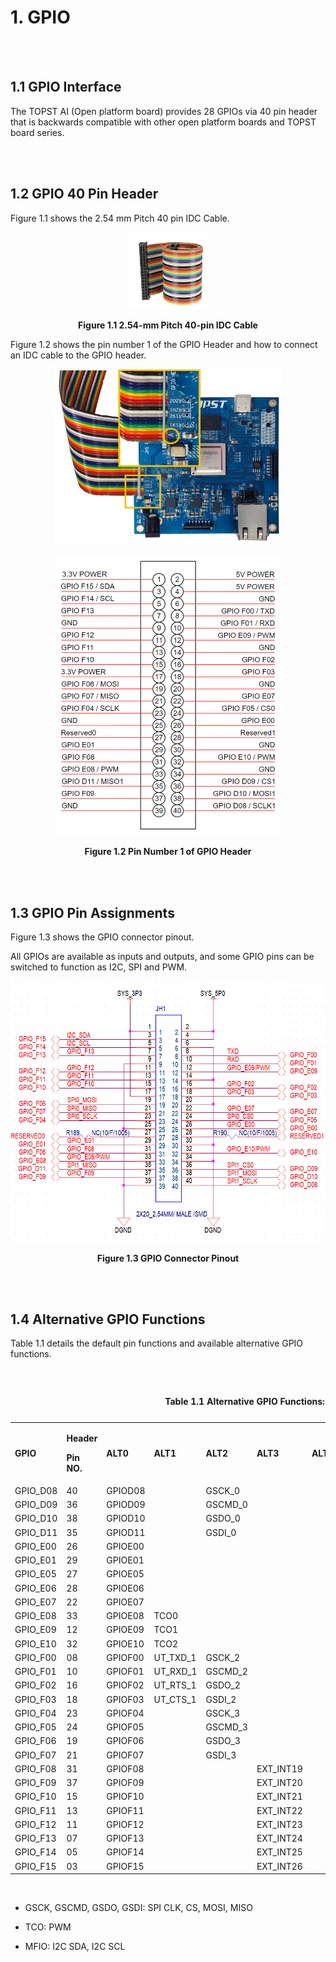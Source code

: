﻿# 1. GPIO

<br/><br/>

## 1.1 GPIO Interface

The TOPST AI (Open platform board) provides 28 GPIOs via 40 pin header
that is backwards compatible with other open platform boards and TOPST
board series.

<br/><br/>

## 1.2 GPIO 40 Pin Header

Figure 1.1 shows the 2.54 mm Pitch 40 pin IDC Cable.

<p align="center"><img src="https://github.com/topst-development/Documentation/blob/main/TOPST-AI/Hardware/media/1. GPIO.image1.png"
style="width:1.36458in;height:1.28847in"
alt="줄무늬의, 패브릭이(가) 표시된 사진 자동 생성된 설명" /></p>

<p align="center"><strong>Figure 1.1 2.54-mm Pitch 40-pin IDC Cable</strong></p>

Figure 1.2 shows the pin number 1 of the GPIO Header and how to connect
an IDC cable to the GPIO header.

<p align="center"><img src="https://github.com/topst-development/Documentation/blob/main/TOPST-AI/Hardware/media/1. GPIO.image2.png"
style="width:3.79245in;height:2.91706in" /></p>

<p align="center"><img src="https://github.com/topst-development/Documentation/blob/main/TOPST-AI/Hardware/media/1. GPIO.image3.png"
style="width:3.74399in;height:4.67708in"
alt="텍스트, 메뉴, 스크린샷, 번호이(가) 표시된 사진 자동 생성된 설명" /></p>

<p align="center"><strong>Figure 1.2 Pin Number 1 of GPIO Header</strong></p>

<br/><br/>

## 1.3 GPIO Pin Assignments

Figure 1.3 shows the GPIO connector pinout.

All GPIOs are available as inputs and outputs, and some GPIO pins can be
switched to function as I2C, SPI and PWM.

<p align="center"><img src="https://github.com/topst-development/Documentation/blob/main/TOPST-AI/Hardware/media/1. GPIO.image4.png"
style="width:6.64934in;height:4.34828in"
alt="텍스트, 도표, 번호, 폰트이(가) 표시된 사진 자동 생성된 설명" /></p>

<p align="center"><strong>Figure 1.3 GPIO Connector Pinout</strong></p>

<br/><br/>

## 1.4 Alternative GPIO Functions

Table 1.1 details the default pin functions and available alternative
GPIO functions.

<br/>

<table>
<caption><p><strong>Table 1.1 Alternative GPIO Functions:</strong></p></caption>
<colgroup>
<col style="width: 9%" />
<col style="width: 6%" />
<col style="width: 10%" />
<col style="width: 11%" />
<col style="width: 14%" />
<col style="width: 11%" />
<col style="width: 8%" />
<col style="width: 4%" />
<col style="width: 13%" />
<col style="width: 11%" />
</colgroup>
<tbody>
<tr class="odd">
<td><strong>GPIO</strong></td>
<td><p><strong>Header</strong></p>
<p><strong>Pin NO.</strong></p></td>
<td><strong>ALT0</strong></td>
<td><strong>ALT1</strong></td>
<td><strong>ALT2</strong></td>
<td><strong>ALT3</strong></td>
<td><strong>ALT4</strong></td>
<td><strong>ALT5</strong></td>
<td><strong>ALT6</strong></td>
<td><strong>ALT7</strong></td>
</tr>
<tr class="even">
<td>GPIO_D08</td>
<td>40</td>
<td>GPIOD08</td>
<td></td>
<td>GSCK_0</td>
<td></td>
<td></td>
<td></td>
<td></td>
<td></td>
</tr>
<tr class="odd">
<td>GPIO_D09</td>
<td>36</td>
<td>GPIOD09</td>
<td></td>
<td>GSCMD_0</td>
<td></td>
<td></td>
<td></td>
<td></td>
<td></td>
</tr>
<tr class="even">
<td>GPIO_D10</td>
<td>38</td>
<td>GPIOD10</td>
<td></td>
<td>GSDO_0</td>
<td></td>
<td></td>
<td></td>
<td></td>
<td></td>
</tr>
<tr class="odd">
<td>GPIO_D11</td>
<td>35</td>
<td>GPIOD11</td>
<td></td>
<td>GSDI_0</td>
<td></td>
<td></td>
<td></td>
<td></td>
<td></td>
</tr>
<tr class="even">
<td>GPIO_E00</td>
<td>26</td>
<td>GPIOE00</td>
<td></td>
<td></td>
<td></td>
<td></td>
<td></td>
<td></td>
<td>MFIO(22)</td>
</tr>
<tr class="odd">
<td>GPIO_E01</td>
<td>29</td>
<td>GPIOE01</td>
<td></td>
<td></td>
<td></td>
<td></td>
<td></td>
<td></td>
<td>MFIO(23)</td>
</tr>
<tr class="even">
<td>GPIO_E05</td>
<td>27</td>
<td>GPIOE05</td>
<td></td>
<td></td>
<td></td>
<td></td>
<td></td>
<td></td>
<td>MFIO(27)</td>
</tr>
<tr class="odd">
<td>GPIO_E06</td>
<td>28</td>
<td>GPIOE06</td>
<td></td>
<td></td>
<td></td>
<td></td>
<td></td>
<td></td>
<td>MFIO(28)</td>
</tr>
<tr class="even">
<td>GPIO_E07</td>
<td>22</td>
<td>GPIOE07</td>
<td></td>
<td></td>
<td></td>
<td></td>
<td></td>
<td></td>
<td>MFIO(29)</td>
</tr>
<tr class="odd">
<td>GPIO_E08</td>
<td>33</td>
<td>GPIOE08</td>
<td>TCO0</td>
<td></td>
<td></td>
<td></td>
<td></td>
<td>CLK_IN12</td>
<td></td>
</tr>
<tr class="even">
<td>GPIO_E09</td>
<td>12</td>
<td>GPIOE09</td>
<td>TCO1</td>
<td></td>
<td></td>
<td></td>
<td></td>
<td>CLK_IN13</td>
<td></td>
</tr>
<tr class="odd">
<td>GPIO_E10</td>
<td>32</td>
<td>GPIOE10</td>
<td>TCO2</td>
<td></td>
<td></td>
<td></td>
<td></td>
<td>CLK_IN14</td>
<td></td>
</tr>
<tr class="even">
<td>GPIO_F00</td>
<td>08</td>
<td>GPIOF00</td>
<td>UT_TXD_1</td>
<td>GSCK_2</td>
<td></td>
<td></td>
<td></td>
<td>CLK_OUT[0]</td>
<td></td>
</tr>
<tr class="odd">
<td>GPIO_F01</td>
<td>10</td>
<td>GPIOF01</td>
<td>UT_RXD_1</td>
<td>GSCMD_2</td>
<td></td>
<td></td>
<td></td>
<td>CLK_OUT[1]</td>
<td></td>
</tr>
<tr class="even">
<td>GPIO_F02</td>
<td>16</td>
<td>GPIOF02</td>
<td>UT_RTS_1</td>
<td>GSDO_2</td>
<td></td>
<td></td>
<td></td>
<td>CLK_OUT[2]</td>
<td></td>
</tr>
<tr class="odd">
<td>GPIO_F03</td>
<td>18</td>
<td>GPIOF03</td>
<td>UT_CTS_1</td>
<td>GSDI_2</td>
<td></td>
<td></td>
<td></td>
<td>CLK_OUT[3]</td>
<td></td>
</tr>
<tr class="even">
<td>GPIO_F04</td>
<td>23</td>
<td>GPIOF04</td>
<td></td>
<td>GSCK_3</td>
<td></td>
<td></td>
<td></td>
<td>CLK_OUT[4]</td>
<td></td>
</tr>
<tr class="odd">
<td>GPIO_F05</td>
<td>24</td>
<td>GPIOF05</td>
<td></td>
<td>GSCMD_3</td>
<td></td>
<td></td>
<td></td>
<td>CLK_OUT[5]</td>
<td></td>
</tr>
<tr class="even">
<td>GPIO_F06</td>
<td>19</td>
<td>GPIOF06</td>
<td></td>
<td>GSDO_3</td>
<td></td>
<td></td>
<td></td>
<td>CLK_OUT[6]</td>
<td></td>
</tr>
<tr class="odd">
<td>GPIO_F07</td>
<td>21</td>
<td>GPIOF07</td>
<td></td>
<td>GSDI_3</td>
<td></td>
<td></td>
<td></td>
<td>CLK_OUT[7]</td>
<td></td>
</tr>
<tr class="even">
<td>GPIO_F08</td>
<td>31</td>
<td>GPIOF08</td>
<td></td>
<td></td>
<td>EXT_INT19</td>
<td></td>
<td></td>
<td>CLK_IN16</td>
<td></td>
</tr>
<tr class="odd">
<td>GPIO_F09</td>
<td>37</td>
<td>GPIOF09</td>
<td></td>
<td></td>
<td>EXT_INT20</td>
<td></td>
<td></td>
<td>CLK_IN17</td>
<td></td>
</tr>
<tr class="even">
<td>GPIO_F10</td>
<td>15</td>
<td>GPIOF10</td>
<td></td>
<td></td>
<td>EXT_INT21</td>
<td></td>
<td></td>
<td>CLK_IN18</td>
<td></td>
</tr>
<tr class="odd">
<td>GPIO_F11</td>
<td>13</td>
<td>GPIOF11</td>
<td></td>
<td></td>
<td>EXT_INT22</td>
<td></td>
<td></td>
<td>CLK_IN19</td>
<td></td>
</tr>
<tr class="even">
<td>GPIO_F12</td>
<td>11</td>
<td>GPIOF12</td>
<td></td>
<td></td>
<td>EXT_INT23</td>
<td></td>
<td></td>
<td></td>
<td></td>
</tr>
<tr class="odd">
<td>GPIO_F13</td>
<td>07</td>
<td>GPIOF13</td>
<td></td>
<td></td>
<td>EXT_INT24</td>
<td></td>
<td></td>
<td></td>
<td></td>
</tr>
<tr class="even">
<td>GPIO_F14</td>
<td>05</td>
<td>GPIOF14</td>
<td></td>
<td></td>
<td>EXT_INT25</td>
<td></td>
<td></td>
<td></td>
<td>MFIO[40]</td>
</tr>
<tr class="odd">
<td>GPIO_F15</td>
<td>03</td>
<td>GPIOF15</td>
<td></td>
<td></td>
<td>EXT_INT26</td>
<td></td>
<td></td>
<td></td>
<td>MFIO[41]</td>
</tr>
</tbody>
</table>

<br/>

- GSCK, GSCMD, GSDO, GSDI: SPI CLK, CS, MOSI, MISO

- TCO: PWM

- MFIO: I2C SDA, I2C SCL
